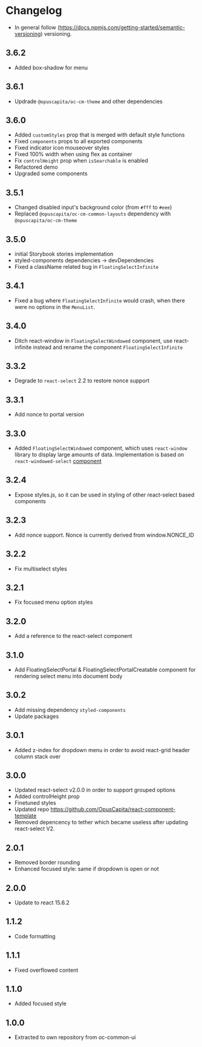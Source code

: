 # Changelog
* In general follow (https://docs.npmjs.com/getting-started/semantic-versioning) versioning.

## <next>

## 3.6.2
* Added box-shadow for menu

## 3.6.1
* Updrade `@opuscapita/oc-cm-theme` and other dependencies

## 3.6.0
* Added `customStyles` prop that is merged with default style functions
* Fixed `components` props to all exported components
* Fixed indicator icon mouseover styles
* Fixed 100% width when using flex as container
* Fix `controlHeight` prop when `isSearchable` is enabled
* Refactored demo
* Upgraded some components

## 3.5.1
* Changed disabled input's background color (from `#fff` to `#eee`)
* Replaced `@opuscapita/oc-cm-common-layouts` dependency with `@opuscapita/oc-cm-theme`

## 3.5.0
* initial Storybook stories implementation
* styled-components dependencies -> devDependencies
* Fixed a className related bug in `FloatingSelectInfinite`

## 3.4.1
* Fixed a bug where `FloatingSelectInfinite` would crash, when there were no options in the `MenuList`.

## 3.4.0
* Ditch react-window in `FloatingSelectWindowed` component, use react-infinite instead and rename the component `FloatingSelectInfinite`

## 3.3.2
* Degrade to `react-select` 2.2 to restore nonce support

## 3.3.1
* Add nonce to portal version

## 3.3.0
* Added `FloatingSelectWindowed` component, which uses `react-window` library to display large amounts of data. Implementation is based on `react-windowed-select` [component](https://github.com/bvaughn/react-window)

## 3.2.4
* Expose styles.js, so it can be used in styling of other react-select based components

## 3.2.3
* Add nonce support. Nonce is currently derived from window.NONCE_ID

## 3.2.2
* Fix multiselect styles

## 3.2.1
* Fix focused menu option styles

## 3.2.0
* Add a reference to the react-select component

## 3.1.0
* Add FloatingSelectPortal & FloatingSelectPortalCreatable component for rendering select menu into document body

## 3.0.2
* Add missing dependency `styled-components`
* Update packages

## 3.0.1
* Added z-index for dropdown menu in order to avoid react-grid header column stack over

## 3.0.0
* Updated react-select v2.0.0 in order to support grouped options
* Added controlHeight prop
* Finetuned styles
* Updated repo https://github.com/OpusCapita/react-component-template
* Removed depencency to tether which became useless after updating react-select V2.

## 2.0.1
* Removed border rounding
* Enhanced focused style: same if dropdown is open or not

## 2.0.0
* Update to react 15.6.2

## 1.1.2
* Code formatting

## 1.1.1
* Fixed overflowed content

## 1.1.0
* Added focused style

## 1.0.0
* Extracted to own repository from oc-common-ui
